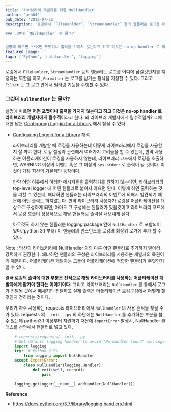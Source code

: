 ```yaml
---
title: '라이브러리 개발자를 위한 NullHandler'
author: 'ash84'
pub_date: '2018-07-25'
description: '로깅에서 `FileHanlder`, `StreamHandler` 등의 핸들러는 로그를 어디에 남길것인지를 지정하는 역할을 하고, `Formatter` 는 로그를 남기는 형식을 지정할 수 있다. 그리고 `Filter` 는 그 로그 안에서 필터링 기능을 수행할 수 있다. 

### 그런데 `NullHandler` 는 몰까?


설명에 따르면 **어떤 포맷이나 출력을 가지지 않는다고 하고 이것은 no-op handler 로 라이브러리 개발자에게 필수적**이라고 한다. 왜 라이브러 개발자에게 필수적일까? 그에 대한 답은 [Configur'
featured_image: ''
tags: ['Python', 'nullhandler', 'logging']
---
```



로깅에서 `FileHanlder`, `StreamHandler` 등의 핸들러는 로그를 어디에 남길것인지를 지정하는 역할을 하고, `Formatter` 는 로그를 남기는 형식을 지정할 수 있다. 그리고 `Filter` 는 그 로그 안에서 필터링 기능을 수행할 수 있다. 

### 그런데 `NullHandler` 는 몰까?


설명에 따르면 **어떤 포맷이나 출력을 가지지 않는다고 하고 이것은 no-op handler 로 라이브러리 개발자에게 필수적**이라고 한다. 왜 라이브러 개발자에게 필수적일까? 그에 대한 답은 [Configuring Loggin for a Library](https://docs.python.org/3/howto/logging.html#configuring-logging-for-a-library) 에서 찾을 수 있다. 

- [Configuring Loggin for a Library](https://docs.python.org/3/howto/logging.html#configuring-logging-for-a-library) 해석

  라이브러리를 개발할 때 로깅을 사용하는데 어떻게 라이브러리에서 로깅을 사용할지 잘 봐야 한다. 로깅 설정과 관련해서 여러가지 고려들을 할 수 있는데, 만약 사용하는 어플리케이션이 로깅을 사용하지 않는데, 라이브러리 코드에서 로깅을 호출하면, WARNING 이상의 이벤트 혹은 그 이상의 `sys.stderr` 로 출력이 될 것이다. 이것이 가장 최선의 기본적인 동작이다. 

  만약 어떤 이유에서 이러한 메시지들을 출력하기를 원하지 않는다면, 라이브러리의 top-level logger 에 어떤 핸들러로 붙이지 않으면 된다. 이렇게 하면 출력하는 것을 피할 수 있는데, 왜냐하면 핸들러는 라이브러리의 이벤트에 의해서 발견되기 때문에 어떤 출력도 하지않는다. 만약 라이브러리 사용자가 로깅을 어플리케이션을 대상으로 구성하게 되면, 아마도 그 구성에는 핸들러가 있을것이고 라이브러리 코드에서 로깅 호출이 정상적으로 해당 핸들러로 출력을 내보내게 된다. 

  아무것도 하지 않는 핸들러는 logging package 안에 `NullHandler` 로 포함되어 있다.(python 3.1 부터) 이 핸들러의 인스턴스를 로깅의 최상위 로거에 추가 할 수 있다. 

 Note : 당신의 라이브러리에 NullHandler 외의 다른 어떤 핸들러로 추가하지 말아라.  강력하게 권장한다. 왜냐하면 핸들러의 구성은 라이브러리를 사용하는 개발자의 특권이기 때문이다. 어플리케이션 개발자는 그들이 어플리케이션에 적합한 핸들러가 무엇인지 알 수 있다. 

**결국 로깅의 출력에 대한 부분은 전적으로 해당 라이브러리를 사용하는 어플리케이션 개발자에게 맡겨야 한다는 이야기이다.** 그리고 라이브러리는 `NullHandler` 를 통해서 로그가 전달될 곳에서 메세지만 전달하고 실제 출력은 어플리케이션 로깅구성에서 어떻게 할 것인지 정하라는 것이다. 

우리가 자주 사용하는 requests 라이브러리에서 `NullHandler` 의 사용 흔적을 찾을 수가 있다. requests 의 `__init__.py` 의 하단에는 `NullHandler` 를 추가하는 부분을 볼 수 있는데 python3.1 이상부터 지원하기 때문에 `ImportError` 발생시, NullHandler 클래스를 선언해서 핸들러로 넣고 있다. 

```python
    # reqeusts/requests/__init__.py 
    # Set default logging handler to avoid "No handler found" warnings.
    import logging
    try:  # Python 2.7+
        from logging import NullHandler
    except ImportError:
        class NullHandler(logging.Handler):
            def emit(self, record):
                pass
    
    logging.getLogger(__name__).addHandler(NullHandler())
```

**Reference**
- https://docs.python.org/3.7/library/logging.handlers.html
